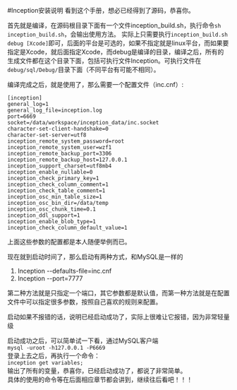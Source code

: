 #Inception安装说明
看到这个手册，想必已经得到了源码，恭喜你。  

首先就是编译，在源码根目录下面有一个文件inception_build.sh，执行命令`sh inception_build.sh`，会输出使用方法。
实际上只需要执行`inception_build.sh debug [Xcode]`即可，后面的平台是可选的，如果不指定就是linux平台，而如果要指定是Xcode，就后面指定Xcode，而debug是编译的目录，编译之后，所有的生成文件都在这个目录下面，包括可执行文件Inception。可执行文件在`debug/sql/Debug/`目录下面（不同平台有可能不相同）。

编译完成之后，就是使用了，那么需要一个配置文件（inc.cnf）:
````
[inception]
general_log=1
general_log_file=inception.log
port=6669
socket=/data/workspace/inception_data/inc.socket
character-set-client-handshake=0
character-set-server=utf8
inception_remote_system_password=root
inception_remote_system_user=wzf1
inception_remote_backup_port=3306
inception_remote_backup_host=127.0.0.1
inception_support_charset=utf8mb4
inception_enable_nullable=0
inception_check_primary_key=1
inception_check_column_comment=1
inception_check_table_comment=1
inception_osc_min_table_size=1
inception_osc_bin_dir=/data/temp
inception_osc_chunk_time=0.1
inception_ddl_support=1
inception_enable_blob_type=1
inception_check_column_default_value=1
````
上面这些参数的配置都是本人随便举例而已。

现在就到启动时间了，那么启动有两种方式，和MySQL是一样的  
1. Inception --defaults-file=inc.cnf  
2. Inception --port=7777  

第二种方法就是只指定一个端口，其它参数都是默认值，而第一种方法就是在配置文件中可以指定很多参数，按照自己喜欢的规则来配置。

启动如果不报错的话，说明已经启动成功了，实际上很难让它报错，因为非常轻量级

启动成功之后，可以简单试一下看，通过MySQL客户端    
`mysql -uroot -h127.0.0.1 -P6669`    
登录上去之后，再执行一个命令：  
`inception get variables;`  
输出了所有的变量，恭喜你，已经启动成功了，都说了非常简单。  
具体的使用的命令等在后面相应章节都会讲到，继续往后看吧！！！  
